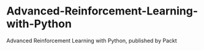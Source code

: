 # Advanced-Reinforcement-Learning-with-Python
Advanced Reinforcement Learning with Python, published by Packt
